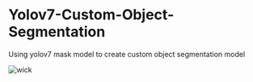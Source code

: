 # Yolov7-Custom-Object-Segmentation
Using yolov7 mask model to create custom object segmentation model

![wick](https://github.com/ammarak/Yolov7-Custom-Object-Segmentation/assets/53859857/a6d006a9-ea43-4695-a83c-a7e5a134e0fb)
